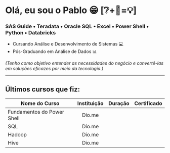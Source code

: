 # Olá, eu sou o Pablo 😁  [❔+🧠=💡]
### SAS Guide • Teradata • Oracle SQL • Excel • Power Shell • Python • Databricks

+ Cursando Análise e Desenvolvimento de Sistemas 💻 <br/>
+ Pós-Graduando em Análise de Dados 📊

*(Tenho como objetivo entender as necessidades do negócio e convertê-las em soluções eficazes por meio da tecnologia.)*

---
Últimos cursos que fiz:
---

| Nome do Curso               | Instituição   | Duração      | Certificado   |
| ----------------------------|:-------------:|------------- |:-------------:|
| Fundamentos do Power Shell  | Dio.me        |              |               |
| SQL                         | Dio.me        |              |               |
| Hadoop                      | Dio.me        |              |               |
| Hive                        | Dio.me        |              |               |
